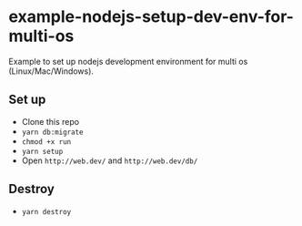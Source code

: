 # example-nodejs-setup-dev-env-for-multi-os

Example to set up nodejs development environment for multi os (Linux/Mac/Windows).

## Set up

* Clone this repo
* `yarn db:migrate`
* `chmod +x run`
* `yarn setup`
* Open `http://web.dev/` and `http://web.dev/db/`

## Destroy

* `yarn destroy`
